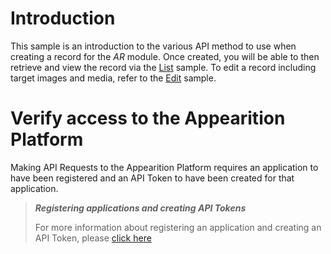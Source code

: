 # Introduction

This sample is an introduction to the various API method to use when creating a record for the *AR* module.
Once created, you will be able to then retrieve and view the record via the [List](../List/) sample.
To edit a record including target images and media, refer to the [Edit](../Edit/) sample.

# Verify access to the Appearition Platform

Making API Requests to the Appearition Platform requires an application to have been registered and an API Token to have been created for that application.

> ***Registering applications and creating API Tokens***
>
> For more information about registering an application and creating an API Token, please [click here](/sdk/api-access/#application_registration)

